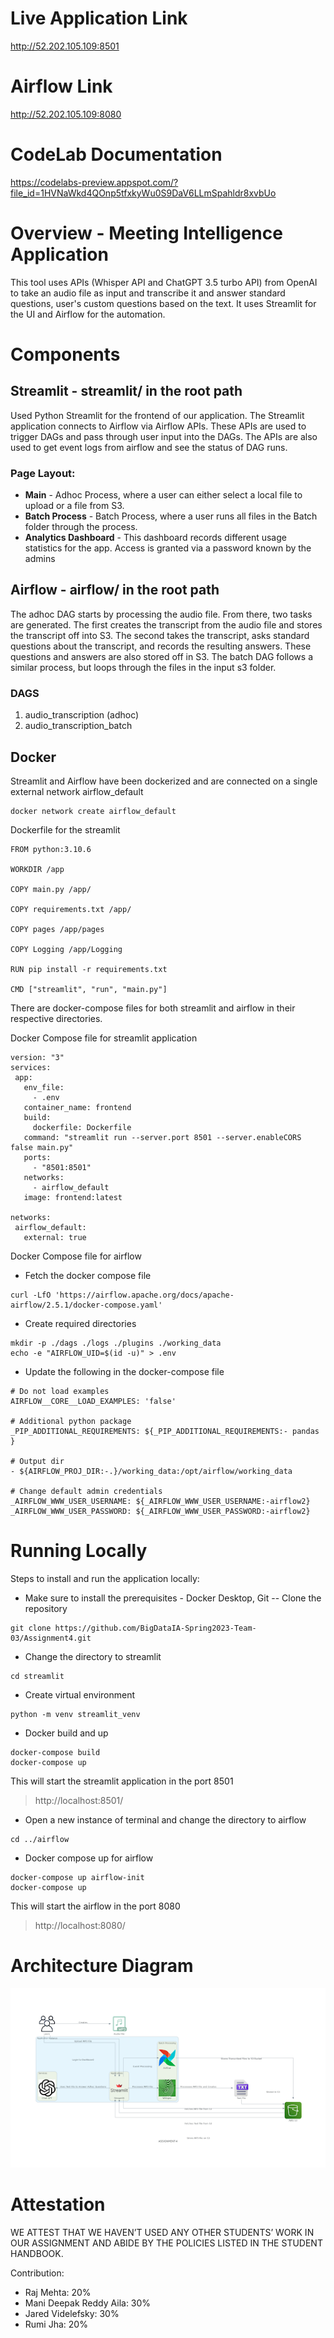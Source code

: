 # Live Application Link
http://52.202.105.109:8501

# Airflow Link
http://52.202.105.109:8080

# CodeLab Documentation
https://codelabs-preview.appspot.com/?file_id=1HVNaWkd4QOnp5tfxkyWu0S9DaV6LLmSpahldr8xvbUo

# Overview - Meeting Intelligence Application
This tool uses APIs (Whisper API and ChatGPT 3.5 turbo API) from OpenAI to take an audio file as input and transcribe it and
answer standard questions, user's custom questions based on the text. It uses Streamlit for the UI and Airflow for the automation.

# Components
## Streamlit - streamlit/ in the root path
Used Python Streamlit for the frontend of our application. The Streamlit application connects to Airflow via Airflow APIs. These APIs are used to trigger DAGs and pass through user input into the DAGs. The APIs are also used to get event logs from airflow and see the status of DAG runs.

### Page Layout:
- **Main** - Adhoc Process, where a user can either select a local file to upload or a file from S3. <br>
- **Batch Process** - Batch Process, where a user runs all files in the Batch folder through the process. <br>
- **Analytics Dashboard** - This dashboard records different usage statistics for the app.
     Access is granted via a password known by the admins

## Airflow - airflow/ in the root path
The adhoc DAG starts by processing the audio file. From there, two tasks are generated. The first creates the transcript from the audio file and stores the transcript off into S3. The second takes the transcript, asks standard questions about the transcript, and records the resulting answers. These questions and answers are also stored off in S3. The batch DAG follows a similar process, but loops through the files in the input s3 folder.

### DAGS
1. audio_transcription (adhoc)
2. audio_transcription_batch

## Docker
Streamlit and Airflow have been dockerized and are connected on a single external network airflow_default

```
docker network create airflow_default
```


Dockerfile for the streamlit
```
FROM python:3.10.6

WORKDIR /app

COPY main.py /app/

COPY requirements.txt /app/

COPY pages /app/pages

COPY Logging /app/Logging

RUN pip install -r requirements.txt

CMD ["streamlit", "run", "main.py"]
```

There are docker-compose files for both streamlit and airflow in their respective directories.

Docker Compose file for streamlit application
```
version: "3"
services:
 app:
   env_file:
     - .env
   container_name: frontend
   build:
     dockerfile: Dockerfile
   command: "streamlit run --server.port 8501 --server.enableCORS false main.py"
   ports:
     - "8501:8501"
   networks:
     - airflow_default
   image: frontend:latest

networks:
 airflow_default:
   external: true
```


Docker Compose file for airflow
- Fetch the docker compose file
```
curl -LfO 'https://airflow.apache.org/docs/apache-airflow/2.5.1/docker-compose.yaml'
```


- Create required directories
```
mkdir -p ./dags ./logs ./plugins ./working_data
echo -e "AIRFLOW_UID=$(id -u)" > .env
```


- Update the following in the docker-compose file
```
# Do not load examples
AIRFLOW__CORE__LOAD_EXAMPLES: 'false'

# Additional python package
_PIP_ADDITIONAL_REQUIREMENTS: ${_PIP_ADDITIONAL_REQUIREMENTS:- pandas }

# Output dir
- ${AIRFLOW_PROJ_DIR:-.}/working_data:/opt/airflow/working_data

# Change default admin credentials
_AIRFLOW_WWW_USER_USERNAME: ${_AIRFLOW_WWW_USER_USERNAME:-airflow2}
_AIRFLOW_WWW_USER_PASSWORD: ${_AIRFLOW_WWW_USER_PASSWORD:-airflow2}
```
# Running Locally
Steps to install and run the application locally:
- Make sure to install the prerequisites - Docker Desktop, Git
  -- Clone the repository
```
git clone https://github.com/BigDataIA-Spring2023-Team-03/Assignment4.git 
```

- Change the directory to streamlit
```
cd streamlit
```
- Create virtual environment
```
python -m venv streamlit_venv
```

- Docker build and up
```
docker-compose build
docker-compose up
```

This will start the streamlit application in the port 8501
> http://localhost:8501/

- Open a new instance of terminal and change the directory to airflow
```
cd ../airflow
```

- Docker compose up for airflow
```
docker-compose up airflow-init
docker-compose up
```

This will start the airflow in the port 8080
> http://localhost:8080/

# Architecture Diagram
![Arch Diagram](https://github.com/BigDataIA-Spring2023-Team-03/Assignment4/blob/mani/arch_diagram.png)

# Attestation
WE ATTEST THAT WE HAVEN’T USED ANY OTHER STUDENTS’ WORK IN OUR ASSIGNMENT
AND ABIDE BY THE POLICIES LISTED IN THE STUDENT HANDBOOK. <br>

Contribution:
- Raj Mehta: 20%
- Mani Deepak Reddy Aila: 30%
- Jared Videlefsky: 30%
- Rumi Jha: 20%







